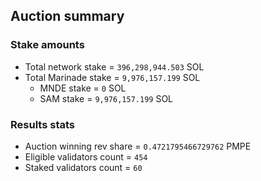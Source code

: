 ## Auction summary

### Stake amounts
- Total network stake = `396,298,944.503` SOL
- Total Marinade stake = `9,976,157.199` SOL
  - MNDE stake = `0` SOL
  - SAM stake = `9,976,157.199` SOL

### Results stats
- Auction winning rev share = `0.4721795466729762` PMPE
- Eligible validators count = `454`
- Staked validators count = `60`
